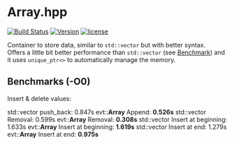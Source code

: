 # Array.hpp

[![Build Status](https://travis-ci.org/illescasDaniel/Array.hpp.svg?branch=master)](https://travis-ci.org/illescasDaniel/Array.hpp)
[![Version](https://img.shields.io/badge/version-v1.3--beta-green.svg)](https://github.com/illescasDaniel/Array.hpp/releases)
[![license](https://img.shields.io/github/license/mashape/apistatus.svg?maxAge=2592000)](https://github.com/illescasDaniel/Array.hpp/blob/master/LICENCE) 

Container to store data, similar to `std::vector` but with better syntax.  
Offers a little bit better performance than `std::vector` (see [Benchmark](#Benchmark)) and it uses `unique_ptr<>` to automatically manage the memory.

## Benchmarks (-O0)

Insert & delete values:

std::vector push_back: 0.847s
evt::**Array** Append: **0.526s**
std::vector Removal: 0.599s
evt::**Array** Removal: **0.308s**
std::vector Insert at beginning: 1.633s
evt::**Array** Insert at beginning: **1.619s**
std::vector Insert at end: 1.279s
evt::**Array** Insert at end: **0.975s**
